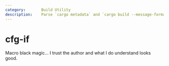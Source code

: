 ```yaml
---
category:       Build Utility
description:    Parse `cargo metadata` and `cargo build --message-format=json` output.
---
```


# cfg-if

Macro black magic... I trust the author and what I do understand looks good.
